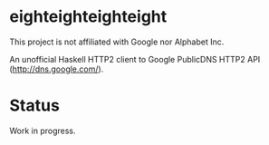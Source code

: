 # eighteighteighteight

This project is not affiliated with Google nor Alphabet Inc.

An unofficial Haskell HTTP2 client to Google PublicDNS HTTP2 API
(http://dns.google.com/).

# Status

Work in progress.
